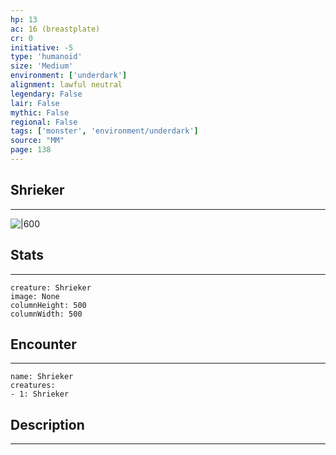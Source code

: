 ```yaml
---
hp: 13
ac: 16 (breastplate)
cr: 0
initiative: -5
type: 'humanoid'    
size: 'Medium'
environment: ['underdark']
alignment: lawful neutral
legendary: False
lair: False
mythic: False
regional: False
tags: ['monster', 'environment/underdark']
source: "MM"
page: 138
---
```


## Shrieker
---

![|600](D:/Program%20Files/5e.tools/img/bestiary/MM/Shrieker.jpg)

## Stats
---

```statblock
creature: Shrieker
image: None
columnHeight: 500
columnWidth: 500
```

## Encounter
---

```encounter-table
name: Shrieker
creatures:
- 1: Shrieker
```

## Description
---




